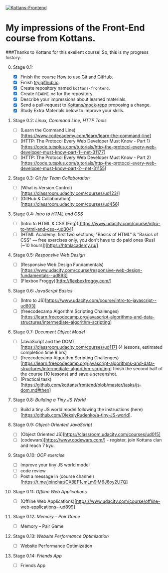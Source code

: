 ﻿[![Kottans-Frontend](https://img.shields.io/badge/%3D%28%5E.%5E%29%3D-frontend-yellow.svg)](https://github.com/DJStar77/kottans-frontend)

# My impressions of the Front-End course from Kottans.



###Thanks to Kottans for this exellent course! So, this is my progress history:

0. Stage 0.1:

	- [x] Finish the course [How to use Git and GitHub](https://www.udacity.com/course/how-to-use-git-and-github--ud775).
	- [x] Finish [try.github.io](https://try.github.io/levels/1/challenges/1).
	- [x] Create repository named `kottans-frontend`.
	- [x] Create `README.md` for the repository.
	- [x] Describe your impressions about learned materials.
	- [x] Send a pull-request to [Kottans/mock-repo](https://github.com/Kottans/mock-repo) proposing a change.
	- [x] Study Extra Materials below to improve your skills.

0. Stage 0.2: *Linux, Command Line, HTTP Tools*
	- [ ] (Learn the Command Line)[https://www.codecademy.com/learn/learn-the-command-line]
	- [ ] (HTTP: The Protocol Every Web Developer Must Know - Part 1)[https://code.tutsplus.com/tutorials/http-the-protocol-every-web-developer-must-know-part-1--net-31177]
	- [ ] (HTTP: The Protocol Every Web Developer Must Know - Part 2)[https://code.tutsplus.com/tutorials/http-the-protocol-every-web-developer-must-know-part-2--net-31155]

0. Stage 0.3: *Git for Team Collaboration*
	- [ ] (What is Version Control)[https://classroom.udacity.com/courses/ud123/]
	- [ ] (GitHub & Collaboration)[https://classroom.udacity.com/courses/ud456]

0. Stage 0.4: *Intro to HTML and CSS*
	- [ ] (Intro to HTML & CSS (Eng))[https://www.udacity.com/course/intro-to-html-and-css--ud304]
	- [ ] (HTML Academy: first two sections, "Basics of HTML" & "Basics of CSS" — free exercises only, you don't have to do paid ones (Rus) [~10 hours])[https://htmlacademy.ru/]

0. Stage 0.5: *Responsive Web Design*
	- [ ] (Responsive Web Design Fundamentals)[https://www.udacity.com/course/responsive-web-design-fundamentals--ud893]
	- [ ] (Flexbox Froggy)[http://flexboxfroggy.com/]

0. Stage 0.6: *JavaScript Basics*
	- [ ] (Intro to JS)[https://www.udacity.com/course/intro-to-javascript--ud803]
	- [ ] (freecodecamp Algorithm Scripting Challenges)[https://learn.freecodecamp.org/javascript-algorithms-and-data-structures/intermediate-algorithm-scripting]

0. Stage 0.7: *Document Object Model*
	- [ ] (JavaScript and the DOM)[https://classroom.udacity.com/courses/ud117] (4 lessons, estimated completion time 8 hrs)
	- [ ] (freecodecamp Algorithm Scripting Challenges)[https://learn.freecodecamp.org/javascript-algorithms-and-data-structures/intermediate-algorithm-scripting] finish the second half of the course (10 lessons) and save a screenshot.
	- [ ] (Practical task)[https://github.com/kottans/frontend/blob/master/tasks/js-dom.md#then]

0. Stage 0.8: *Building a Tiny JS World*
	- [ ] Build a tiny JS world model following the instructions (here)[https://github.com/OleksiyRudenko/a-tiny-JS-world].

0. Stage 0.9: *Object-Oriented JavaScript*
	- [ ] (Object Oriented JS)[https://classroom.udacity.com/courses/ud015]
	- [ ] (codewars)[https://www.codewars.com/] - register, join Kottans clan and reach 7 kyu.

0. Stage 0.10: *OOP exercise*
	- [ ] Improve your tiny JS world model
	- [ ] code review
	- [ ] Post a message in (course channel)[https://t.me/joinchat/CX8EF1JmLm9IM6J6oy2U7Q]

0. Stage 0.11: *Offline Web Applications*
	- [ ] (Offline Web Applications)[https://www.udacity.com/course/offline-web-applications--ud899]

0. Stage 0.12: *Memory – Pair Game*
	- [ ] Memory – Pair Game

0. Stage 0.13: *Website Performance Optimization*
	- [ ] Website Performance Optimization

0. Stage 0.14: *Friends App*
	- [ ] Friends App